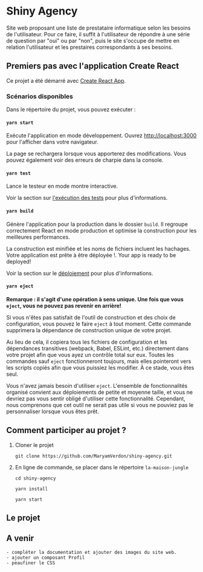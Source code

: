 # Shiny Agency 
Site web proposant une liste de prestataire informatique selon les besoins de l'utilisateur. Pour ce faire, il suffit à l'utilisateur de répondre à une série de question par "oui" ou par "non", puis le site s'occupe de mettre en relation l'utilisateur et les prestaires correspondants à ses besoins. 

## Premiers pas avec l'application Create React

Ce projet a été démarré avec [Create React App](https://create-react-app.dev/).


### Scénarios disponibles

Dans le répertoire du projet, vous pouvez exécuter :

#### `yarn start`

Exécute l'application en mode développement.
Ouvrez [http://localhost:3000](http://localhost:3000) pour l'afficher dans votre navigateur.

La page se rechargera lorsque vous apporterez des modifications.
Vous pouvez également voir des erreurs de charpie dans la console.


#### `yarn test`

Lance le testeur en mode montre interactive.

Voir la section sur [l'exécution des tests](https://facebook.github.io/create-react-app/docs/running-tests) pour plus d'informations.

#### `yarn build`

Génère l'application pour la production dans le  dossier `build`.
Il regroupe correctement React en mode production et optimise la construction pour les meilleures performances.

La construction est minifiée et les noms de fichiers incluent les hachages.
Votre application est prête à être déployée !.
Your app is ready to be deployed!

Voir la section sur le [déploiement](https://facebook.github.io/create-react-app/docs/deployment) pour plus d'informations.

#### `yarn eject`

**Remarque : il s'agit d'une opération à sens unique. Une fois que vous `eject`, vous ne pouvez pas revenir en arrière!**

Si vous n'êtes pas satisfait de l'outil de construction et des choix de configuration, vous pouvez le faire `eject` à tout moment. Cette commande supprimera la dépendance de construction unique de votre projet.

Au lieu de cela, il copiera tous les fichiers de configuration et les dépendances transitives (webpack, Babel, ESLint, etc.) directement dans votre projet afin que vous ayez un contrôle total sur eux. Toutes les commandes sauf `eject` fonctionneront toujours, mais elles pointeront vers les scripts copiés afin que vous puissiez les modifier. À ce stade, vous êtes seul.

Vous n'avez jamais besoin d'utiliser `eject`. L'ensemble de fonctionnalités organisé convient aux déploiements de petite et moyenne taille, et vous ne devriez pas vous sentir obligé d'utiliser cette fonctionnalité. Cependant, nous comprenons que cet outil ne serait pas utile si vous ne pouviez pas le personnaliser lorsque vous êtes prêt.

## Comment participer au projet ?

  1. Cloner le projet 
      
         git clone https://github.com/MaryamVerdon/shiny-agency.git
        
    
  2. En ligne de commande, se placer dans le répertoire `la-maison-jungle`
  
    
         cd shiny-agency
        
         yarn install
        
         yarn start
        
 ## Le projet
 
 ## A venir 
 
    - compléter la documentation et ajouter des images du site web.
    - ajouter un composant Profil 
    - peaufiner le CSS
